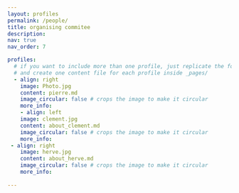 ```yaml
---
layout: profiles
permalink: /people/
title: organising commitee 
description: 
nav: true
nav_order: 7

profiles:
  # if you want to include more than one profile, just replicate the following block
  # and create one content file for each profile inside _pages/
  - align: right
    image: Photo.jpg
    content: pierre.md
    image_circular: false # crops the image to make it circular
    more_info: 
    - align: left
    image: clement.jpg
    content: about_clement.md
    image_circular: false # crops the image to make it circular
    more_info:
 - align: right
    image: herve.jpg
    content: about_herve.md
    image_circular: false # crops the image to make it circular
    more_info: 
     
---
```


   


      
